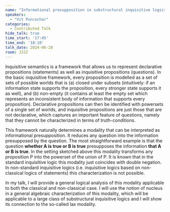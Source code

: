 ```yaml
---
name: "Informational presupposition in substructural inquisitive logics"
speakers:
  - "Vit Puncochar"
categories:
  - Contributed Talk
hide_talk: true
time_start: '17:45'
time_end: '18:10'
talk_date: 2024-06-28
room: J222
---
```






Inquisitive semantics is a framework that allows us to represent declarative propositions (statements) as well as inquisitive propositions (questions). In the basic inquisitive framework, every proposition is modelled as a set of sets of possible worlds that is (a) closed under subsets (intuitively: if an information state supports the proposition, every stronger state supports it as well), and (b) non-empty (it contains at least the empty set which represents an inconsistent body of information that supports every proposition). Declarative propositions can then be identified with powersets of a single set of worlds, and inquisitive propositions are just those that are not declarative, which captures an important feature of questions, namely that they cannot be characterized in terms of truth-conditions.

This framework naturally determines a modality that can be interpreted as informational presupposition. It reduces any question into the information presupposed by the question. The most straightforward example is that the question **whether A is true or B is true** presupposes the information **that A or B is true**. In the setting sketched above this modality transforms any proposition P into the powerset of the union of P. It is known that in the standard inquisitive logic this modality just coincides with double negation. In non-standard inquisitive logics (i.e. inquisitive logics based on non-classical logics of statements) this characterization is not possible. 

In my talk, I will provide a general logical analysis of this modality applicable to both the classical and non-classical case. I will use the notion of nucleus in a general algebraic characterization of this modality, which will be applicable to a large class of substructural inquisitive logics and I will show its connection to the so-called lax modality.
















